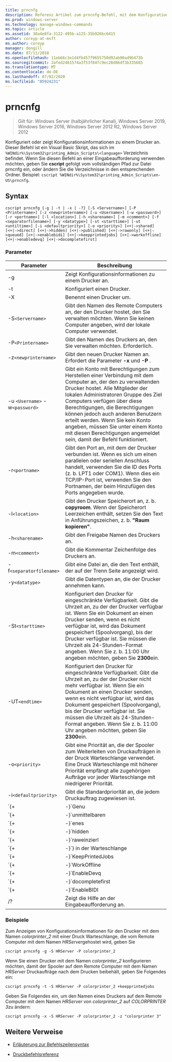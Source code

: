 ```yaml
---
title: prncnfg
description: Referenz Artikel zum prncnfg-Befehl, mit dem Konfigurationsinformationen zu einem Drucker konfiguriert oder angezeigt werden.
ms.prod: windows-server
ms.technology: manage-windows-commands
ms.topic: article
ms.assetid: 38a4e8fa-3122-495b-a125-35b926bc6415
author: coreyp-at-msft
ms.author: coreyp
manager: dongill
ms.date: 07/11/2018
ms.openlocfilehash: 11eb66c3e1d4fb457f9655750d92ab90ad9b473b
ms.sourcegitcommit: 2afed2461574a3f53f84fc9ec28d86df3b335685
ms.translationtype: MT
ms.contentlocale: de-DE
ms.lasthandoff: 07/02/2020
ms.locfileid: "85924231"
---
```

# <a name="prncnfg"></a>prncnfg

> Gilt für: Windows Server (halbjährlicher Kanal), Windows Server 2019, Windows Server 2016, Windows Server 2012 R2, Windows Server 2012

Konfiguriert oder zeigt Konfigurationsinformationen zu einem Drucker an. Dieser Befehl ist ein Visual Basic Skript, das sich im `%WINdir%\System32\printing_Admin_Scripts\<language>` Verzeichnis befindet. Wenn Sie diesen Befehl an einer Eingabeaufforderung verwenden möchten, geben Sie **cscript** gefolgt vom vollständigen Pfad zur Datei prncnfg ein, oder ändern Sie die Verzeichnisse in den entsprechenden Ordner. Beispiel: `cscript %WINdir%\System32\printing_Admin_Scripts\en-US\prncnfg`.

## <a name="syntax"></a>Syntax

```
cscript prncnfg {-g | -t | -x | -?} [-S <Servername>] [-P <Printername>] [-z <newprintername>] [-u <Username>] [-w <password>] [-r <portname>] [-l <location>] [-h <sharename>] [-m <comment>] [-f <separatorfilename>] [-y <datatype>] [-st <starttime>] [-ut <untiltime>] [-i <defaultpriority>] [-o <priority>] [<+|->shared] [<+|->direct] [<+|->hidden] [<+|->published] [<+|->rawonly] [<+|->queued] [<+|->enablebidi] [<+|->keepprintedjobs] [<+|->workoffline] [<+|->enabledevq] [<+|->docompletefirst]
```

### <a name="parameters"></a>Parameter

| Parameter | Beschreibung |
|--|--|
| -g | Zeigt Konfigurationsinformationen zu einem Drucker an. |
| -t | Konfiguriert einen Drucker. |
| -X | Benennt einen Drucker um. |
| -S`<Servername>` | Gibt den Namen des Remote Computers an, der den Drucker hostet, den Sie verwalten möchten. Wenn Sie keinen Computer angeben, wird der lokale Computer verwendet. |
| -P`<Printername>` | Gibt den Namen des Druckers an, den Sie verwalten möchten. Erforderlich. |
| -z`<newprintername>` | Gibt den neuen Drucker Namen an. Erfordert die Parameter **-x** und **-P** . |
| -u `<Username>` -w`<password>` | Gibt ein Konto mit Berechtigungen zum Herstellen einer Verbindung mit dem Computer an, der den zu verwaltenden Drucker hostet. Alle Mitglieder der lokalen Administratoren Gruppe des Ziel Computers verfügen über diese Berechtigungen, die Berechtigungen können jedoch auch anderen Benutzern erteilt werden. Wenn Sie kein Konto angeben, müssen Sie unter einem Konto mit diesen Berechtigungen angemeldet sein, damit der Befehl funktioniert. |
| -r`<portname>` | Gibt den Port an, mit dem der Drucker verbunden ist. Wenn es sich um einen parallelen oder seriellen Anschluss handelt, verwenden Sie die ID des Ports (z. b. LPT1 oder COM1). Wenn dies ein TCP/IP-Port ist, verwenden Sie den Portnamen, der beim Hinzufügen des Ports angegeben wurde. |
| -l`<location>` | Gibt den Drucker Speicherort an, z. b. **copyroom**. Wenn der Speicherort Leerzeichen enthält, setzen Sie den Text in Anführungszeichen, z. b. **"Raum kopieren"**.|
| -h`<sharename>` | Gibt den Freigabe Namen des Druckers an. |
| -m`<comment>` | Gibt die Kommentar Zeichenfolge des Druckers an. |
| -f`<separatorfilename>` | Gibt eine Datei an, die den Text enthält, der auf der Trenn Seite angezeigt wird. |
| -y`<datatype>` | Gibt die Datentypen an, die der Drucker annehmen kann. |
| -St`<starttime>` | Konfiguriert den Drucker für eingeschränkte Verfügbarkeit. Gibt die Uhrzeit an, zu der der Drucker verfügbar ist. Wenn Sie ein Dokument an einen Drucker senden, wenn es nicht verfügbar ist, wird das Dokument gespeichert (Spoolvorgang), bis der Drucker verfügbar ist. Sie müssen die Uhrzeit als 24-Stunden-Format angeben. Wenn Sie z. b. 11:00 Uhr angeben möchten, geben Sie **2300**ein. |
| -UT`<endtime>` | Konfiguriert den Drucker für eingeschränkte Verfügbarkeit. Gibt die Uhrzeit an, zu der der Drucker nicht mehr verfügbar ist. Wenn Sie ein Dokument an einen Drucker senden, wenn es nicht verfügbar ist, wird das Dokument gespeichert (Spoolvorgang), bis der Drucker verfügbar ist. Sie müssen die Uhrzeit als 24-Stunden-Format angeben. Wenn Sie z. b. 11:00 Uhr angeben möchten, geben Sie **2300**ein. |
| -o`<priority>` | Gibt eine Priorität an, die der Spooler zum Weiterleiten von Druckaufträgen in der Druck Warteschlange verwendet. Eine Druck Warteschlange mit höherer Priorität empfängt alle zugehörigen Aufträge vor jeder Warteschlange mit niedrigerer Priorität. |
| -i`<defaultpriority>` | Gibt die Standardpriorität an, die jedem Druckauftrag zugewiesen ist. |
| `{+|-}`Genu | Gibt an, ob dieser Drucker im Netzwerk freigegeben ist. |
| `{+|-}`unmittelbaren | Gibt an, ob das Dokument direkt an den Drucker gesendet werden soll, ohne dass es gespoolte ist. |
| `{+|-}`enes | Gibt an, ob dieser Drucker in Active Directory veröffentlicht werden soll. Wenn Sie den Drucker veröffentlichen, können andere Benutzer basierend auf dem Speicherort und den Funktionen (z. b. Farb Druck und Heftung) danach suchen. |
| `{+|-}`hidden | Reservierte Funktion. |
| `{+|-}`raweinzierl | Gibt an, ob in dieser Warteschlange nur unformatierte Datendruck Aufträge gespoziert werden können. |
| `{+|-}`} in der Warteschlange | Gibt an, dass der Drucker erst nach dem Spoolvorgang der letzten Seite des Dokuments gedruckt werden soll. Das Druckprogramm ist nicht verfügbar, bis das Drucken des Dokuments abgeschlossen ist. Durch die Verwendung dieses Parameters wird jedoch sichergestellt, dass das gesamte Dokument für den Drucker verfügbar ist. |
| `{+|-}`KeepPrintedJobs | Gibt an, ob der Spooler Dokumente nach dem Drucken aufbewahren soll. Wenn Sie diese Option aktivieren, kann ein Benutzer ein Dokument aus der Druck Warteschlange und nicht aus dem Druckprogramm erneut an den Drucker übermitteln. |
| `{+|-}`WorkOffline | Gibt an, ob ein Benutzer Druckaufträge an die Druck Warteschlange senden kann, wenn der Computer nicht mit dem Netzwerk verbunden ist. |
| `{+|-}`EnableDevq | Gibt an, ob Druckaufträge, die nicht der Drucker Einrichtung entsprechen (z. b. bei nicht-PostScript-Druckern gespoolten Dateien), in der Warteschlange gespeichert werden sollen, anstatt gedruckt zu werden. |
| `{+|-}`docompletefirst | Gibt an, ob der Spooler Druckaufträge mit niedrigerer Priorität senden soll, bei denen die Spoolvorgänge abgeschlossen wurden, bevor Druckaufträge mit einer höheren Priorität gesendet werden, für die das Spoolvorgang noch nicht abgeschlossen wurde. Wenn diese Option aktiviert ist und keine Dokumente das Spoolvorgang abgeschlossen haben, sendet der Spooler größere Dokumente vor kleineren. Sie sollten diese Option aktivieren, wenn Sie die Drucker Effizienz auf Kosten der Auftrags Priorität maximieren möchten. Wenn diese Option deaktiviert ist, sendet der Spooler zunächst immer Aufträge mit höherer Priorität an die entsprechenden Warteschlangen. |
| `{+|-}`EnableBIDI | Gibt an, ob der Druckerstatus Informationen an den Spooler sendet. |
| /? | Zeigt die Hilfe an der Eingabeaufforderung an. |

### <a name="examples"></a>Beispiele

Zum Anzeigen von Konfigurationsinformationen für den Drucker mit dem Namen *colorprinter_2* mit einer Druck Warteschlange, die vom Remote Computer mit dem Namen *HRServer*gehostet wird, geben Sie

```
cscript prncnfg -g -S HRServer -P colorprinter_2
```

Wenn Sie einen Drucker mit dem Namen *colorprinter_2* konfigurieren möchten, damit der Spooler auf dem Remote Computer mit dem Namen *HRServer* Druckaufträge nach dem Drucken beibehält, geben Sie Folgendes ein:

```
cscript prncnfg -t -S HRServer -P colorprinter_2 +keepprintedjobs
```

Geben Sie Folgendes ein, um den Namen eines Druckers auf dem Remote Computer mit dem Namen *HRServer* von *colorprinter_2* auf *COLORPRINTER 3*zu ändern:

```
cscript prncnfg -x -S HRServer -P colorprinter_2 -z "colorprinter 3"
```

## <a name="additional-references"></a>Weitere Verweise

- [Erläuterung zur Befehlszeilensyntax](command-line-syntax-key.md)

- [Druckbefehlsreferenz](print-command-reference.md)

